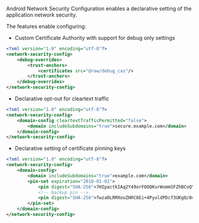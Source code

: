 Android Network Security Configuration enables a declarative setting of the application network security.

The features enable configuring:

* Custom Certificate Authority with support for debug only settings

```xml
<?xml version="1.0" encoding="utf-8"?>
<network-security-config>
    <debug-overrides>
        <trust-anchors>
            <certificates src="@raw/debug_cas"/>
        </trust-anchors>
    </debug-overrides>
</network-security-config>
```

* Declarative opt-out for cleartext traffic

```xml
<?xml version="1.0" encoding="utf-8"?>
<network-security-config>
    <domain-config cleartextTrafficPermitted="false">
        <domain includeSubdomains="true">secure.example.com</domain>
    </domain-config>
</network-security-config>
```

* Declarative setting of certificate pinning keys

```xml
<?xml version="1.0" encoding="utf-8"?>
<network-security-config>
    <domain-config>
        <domain includeSubdomains="true">example.com</domain>
        <pin-set expiration="2018-01-01">
            <pin digest="SHA-256">7HIpactkIAq2Y49orFOOQKurWxmmSFZhBCoQYcRhJ3Y=</pin>
            <!-- backup pin -->
            <pin digest="SHA-256">fwza0LRMXouZHRC8Ei+4PyuldPDcf3UKgO/04cDM1oE=</pin>
        </pin-set>
    </domain-config>
</network-security-config>
```
